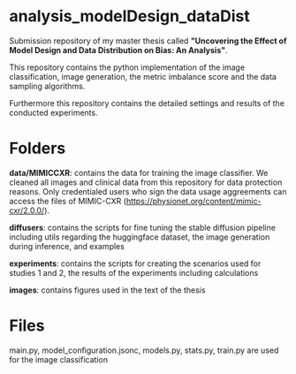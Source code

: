 # analysis_modelDesign_dataDist
Submission repository of my master thesis called 
**"Uncovering the Effect of Model Design and Data Distribution on Bias: An Analysis"**.

This repository contains the python implementation of the image classification, image 
generation, the metric imbalance score and the data sampling algorithms.

Furthermore this repository contains the detailed settings and results of the conducted experiments.

# Folders

**data/MIMICCXR**: contains the data for training the image classifier. We cleaned all images and clinical data 
from this repository for data protection reasons. 
Only credentialed users who sign the data usage aggreements can access the files of MIMIC-CXR (https://physionet.org/content/mimic-cxr/2.0.0/). 

**diffusers**: contains the scripts for fine tuning the stable diffusion pipeline including utils regarding the huggingface dataset,
the image generation during inference, and examples

**experiments**: contains the scripts for creating the scenarios used for studies 1 and 2, the results of the experiments including calculations

**images**: contains figures used in the text of the thesis

# Files
main.py, model_configuration.jsonc, models.py, stats.py, train.py are used for the image classification


 


